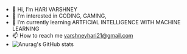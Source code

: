 - 👋 Hi, I’m HARI VARSHNEY
- 👀 I’m interested in CODING, GAMING, 
- 🌱 I’m currently learning ARTFICIAL INTELLIGENCE WITH MACHINE LEARNING
- 📫 How to reach me varshneyhari21@gmail.com
- ![Anurag's GitHub stats](https://github-readme-stats.vercel.app/api?username=harivarshney&hide=contribs,prs)
<!---
harivarshney/harivarshney is a ✨ special ✨ repository because its `README.md` (this file) appears on your GitHub profile.
You can click the Preview link to take a look at your changes.
--->
